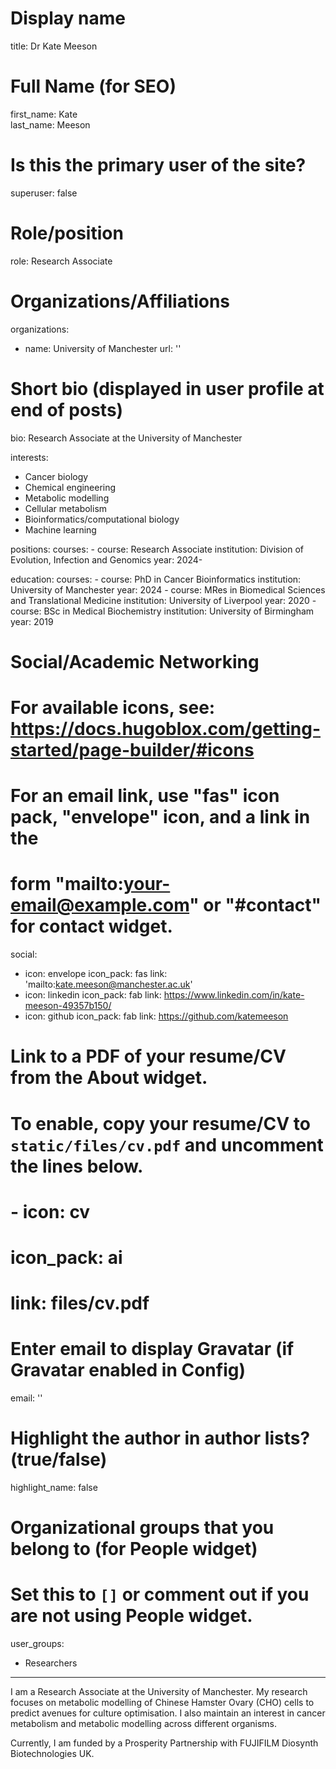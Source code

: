 # Display name
title: Dr Kate Meeson

# Full Name (for SEO)
first_name: Kate    
last_name: Meeson

# Is this the primary user of the site?
superuser: false

# Role/position
role: Research Associate

# Organizations/Affiliations
organizations:
  - name: University of Manchester
    url: ''

# Short bio (displayed in user profile at end of posts)
bio: Research Associate at the University of Manchester

interests:
  - Cancer biology
  - Chemical engineering
  - Metabolic modelling
  - Cellular metabolism
  - Bioinformatics/computational biology
  - Machine learning

positions:
  courses:
    - course: Research Associate
      institution: Division of Evolution, Infection and Genomics
      year: 2024-

education:
  courses:
    - course: PhD in Cancer Bioinformatics
      institution: University of Manchester
      year: 2024
    - course: MRes in Biomedical Sciences and Translational Medicine
      institution: University of Liverpool
      year: 2020
    - course: BSc in Medical Biochemistry
      institution: University of Birmingham
      year: 2019

# Social/Academic Networking
# For available icons, see: https://docs.hugoblox.com/getting-started/page-builder/#icons
#   For an email link, use "fas" icon pack, "envelope" icon, and a link in the
#   form "mailto:your-email@example.com" or "#contact" for contact widget.
social:
  - icon: envelope
    icon_pack: fas
    link: 'mailto:kate.meeson@manchester.ac.uk'
  - icon: linkedin
    icon_pack: fab
    link: https://www.linkedin.com/in/kate-meeson-49357b150/
  - icon: github
    icon_pack: fab
    link: https://github.com/katemeeson

# Link to a PDF of your resume/CV from the About widget.
# To enable, copy your resume/CV to `static/files/cv.pdf` and uncomment the lines below.
# - icon: cv
#   icon_pack: ai
#   link: files/cv.pdf

# Enter email to display Gravatar (if Gravatar enabled in Config)
email: ''

# Highlight the author in author lists? (true/false)
highlight_name: false

# Organizational groups that you belong to (for People widget)
#   Set this to `[]` or comment out if you are not using People widget.
user_groups:
  - Researchers
---

I am a Research Associate at the University of Manchester. My research focuses on metabolic modelling of Chinese Hamster Ovary (CHO) cells to predict avenues for culture optimisation. I also maintain an interest in cancer metabolism and metabolic modelling across different organisms. 

Currently, I am funded by a Prosperity Partnership with FUJIFILM Diosynth Biotechnologies UK.